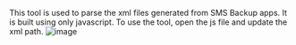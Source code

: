 This tool is used to parse the xml files generated from SMS Backup apps. It is built using only javascript. 
To use the tool, open the js file and update the xml path.
![image](https://user-images.githubusercontent.com/87669973/167287217-5bf8f302-5e7b-4131-b18e-ebf60d249b51.png)
